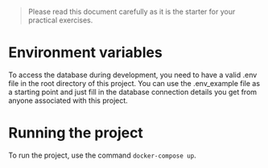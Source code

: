 > Please read this document carefully as it is the starter for your practical exercises.

# Environment variables
To access the database during development, you need to have a valid .env file in the root directory of this project. You can use the .env_example file as a starting point and just fill in the database connection details you get from anyone associated with this project.

# Running the project
To run the project, use the command ```docker-compose up```.